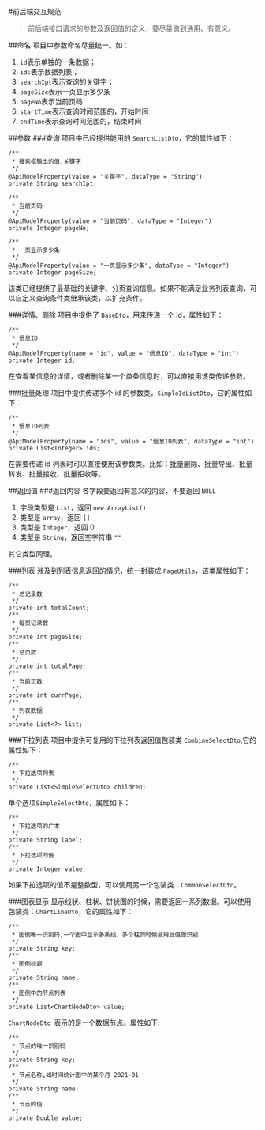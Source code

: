 #前后端交互规范

>前后端接口请求的参数及返回值的定义，要尽量做到通用、有意义。

##命名
项目中参数命名尽量统一。如：

1. ```id```表示单独的一条数据；
2. ```ids```表示数据列表；
3. ```searchIpt```表示查询的关键字；
4. ```pageSize```表示一页显示多少条
5. ```pageNo```表示当前页码
6. ```startTime```表示查询时间范围的，开始时间
7. ```endTime```表示查询时间范围的，结束时间

##参数
###查询
项目中已经提供能用的 ```SearchListDto```，它的属性如下：

```
/**
 * 搜索框输出的值.关键字
 */
@ApiModelProperty(value = "关键字", dataType = "String")
private String searchIpt;

/**
 * 当前页码
 */
@ApiModelProperty(value = "当前页码", dataType = "Integer")
private Integer pageNo;

/**
 * 一页显示多少条
 */
@ApiModelProperty(value = "一页显示多少条", dataType = "Integer")
private Integer pageSize;
```
该类已经提供了最基础的关键字、分页查询信息。如果不能满足业务列表查询，可以自定义查询条件类继承该类，以扩充条件。

###详情、删除
项目中提供了 ```BaseDto```，用来传递一个 id，属性如下：

```
/**
 * 信息ID
 */
@ApiModelProperty(name = "id", value = "信息ID", dataType = "int")
private Integer id;
```
在查看某信息的详情，或者删除某一个单条信息时，可以直接用该类传递参数。

###批量处理
项目中提供传递多个 id 的参数类，```SimpleIdListDto```，它的属性如下：

```
/**
 * 信息ID列表
 */
@ApiModelProperty(name = "ids", value = "信息ID列表", dataType = "int")
private List<Integer> ids;
```

在需要传递 id 列表时可以直接使用该参数类。比如：批量删除、批量导出、批量转发、批量接收、批量拒收等。

##返回值
###返回内容
各字段要返回有意义的内容，不要返回 ```NULL```

1. 字段类型是 ```List```，返回 ```new ArrayList()```
1. 类型是 ```array```，返回 ```[]```
1. 类型是 ```Integer```，返回 0
1. 类型是 ```String```，返回空字符串 ```""```

其它类型同理。

###列表
涉及到列表信息返回的情况，统一封装成 ```PageUtils```，该类属性如下：

```
/**
 * 总记录数
 */
private int totalCount;
/**
 * 每页记录数
 */
private int pageSize;
/**
 * 总页数
 */
private int totalPage;
/**
 * 当前页数
 */
private int currPage;
/**
 * 列表数据
 */
private List<?> list;
```

###下拉列表
项目中提供可复用的下拉列表返回值包装类 ```CombineSelectDto```,它的属性如下：

```
/**
 * 下拉选项列表
 */
private List<SimpleSelectDto> children;
```

单个选项```SimpleSelectDto```，属性如下：

```
/**
 * 下拉选项的广本
 */
private String label;
/**
 * 下拉选项的值
 */
private Integer value;
```
如果下拉选项的值不是整数型，可以使用另一个包装类：```CommonSelectDto```。

###图表显示
显示线状、柱状、饼状图的时候，需要返回一系列数据。可以使用包装类：```ChartLineDto```，它的属性如下：

```
/**
 * 图例唯一识别码,一个图中显示多条线、多个柱的时候会用此值做识别
 */
private String key;
/**
 * 图例标题
 */
private String name;
/**
 * 图例中的节点列表
 */
private List<ChartNodeDto> value;
```

```ChartNodeDto ```表示的是一个数据节点。属性如下:

```
/**
 * 节点的唯一识别码
 */
private String key;
/**
 * 节点名称,如时间统计图中的某个月 2021-01
 */
private String name;
/**
 * 节点的值
 */
private Double value;
```